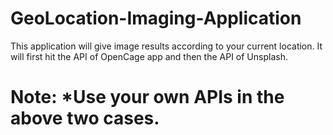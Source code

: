 # GeoLocation-Imaging-Application

This application will give image results according to your current location. It will first hit the API of OpenCage app and then the API of Unsplash.

# Note: *Use your own APIs in the above two cases.

